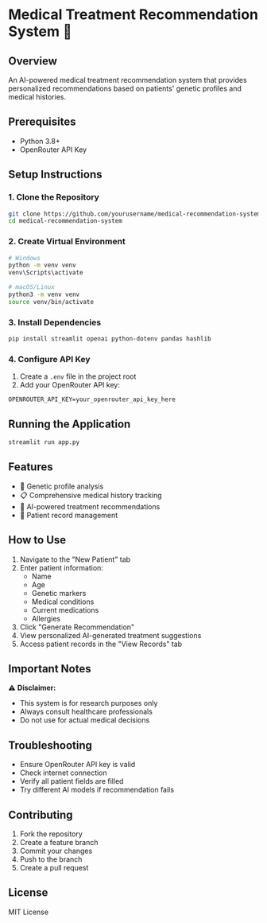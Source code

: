 # Medical Treatment Recommendation System 🏥

## Overview

An AI-powered medical treatment recommendation system that provides personalized recommendations based on patients' genetic profiles and medical histories.

## Prerequisites

- Python 3.8+
- OpenRouter API Key

## Setup Instructions

### 1. Clone the Repository

```bash
git clone https://github.com/yourusername/medical-recommendation-system.git
cd medical-recommendation-system
```

### 2. Create Virtual Environment

```bash
# Windows
python -m venv venv
venv\Scripts\activate

# macOS/Linux
python3 -m venv venv
source venv/bin/activate
```

### 3. Install Dependencies

```bash
pip install streamlit openai python-dotenv pandas hashlib
```

### 4. Configure API Key

1. Create a `.env` file in the project root
2. Add your OpenRouter API key:

```
OPENROUTER_API_KEY=your_openrouter_api_key_here
```

## Running the Application

```bash
streamlit run app.py
```

## Features

- 🧬 Genetic profile analysis
- 📋 Comprehensive medical history tracking
- 🤖 AI-powered treatment recommendations
- 💾 Patient record management

## How to Use

1. Navigate to the "New Patient" tab
2. Enter patient information:
   - Name
   - Age
   - Genetic markers
   - Medical conditions
   - Current medications
   - Allergies
3. Click "Generate Recommendation"
4. View personalized AI-generated treatment suggestions
5. Access patient records in the "View Records" tab

## Important Notes

⚠️ **Disclaimer:**
- This system is for research purposes only
- Always consult healthcare professionals
- Do not use for actual medical decisions

## Troubleshooting

- Ensure OpenRouter API key is valid
- Check internet connection
- Verify all patient fields are filled
- Try different AI models if recommendation fails

## Contributing

1. Fork the repository
2. Create a feature branch
3. Commit your changes
4. Push to the branch
5. Create a pull request

## License

MIT License


